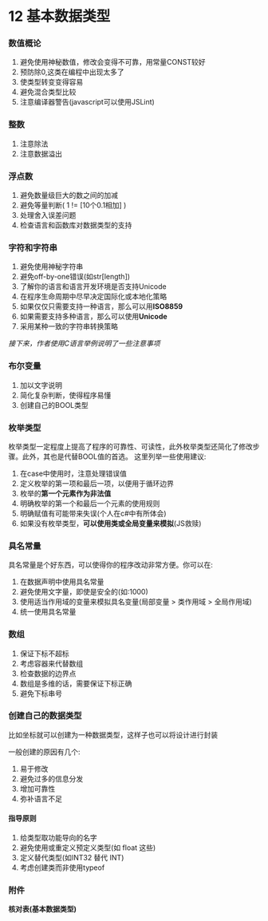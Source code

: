 # 12 基本数据类型

### 数值概论
1. 避免使用神秘数值，修改会变得不可靠，用常量CONST较好
2. 预防除0,这类在编程中出现太多了
3. 使类型转变变得容易
4. 避免混合类型比较
5. 注意编译器警告(javascript可以使用JSLint)

### 整数
1. 注意除法
2. 注意数据溢出

### 浮点数
1. 避免数量级巨大的数之间的加减
2. 避免等量判断( 1 != [10个0.1相加] )
3. 处理舍入误差问题
4. 检查语言和函数库对数据类型的支持

### 字符和字符串
1. 避免使用神秘字符串
2. 避免off-by-one错误(如str[length])
3. 了解你的语言和语言开发环境是否支持Unicode
4. 在程序生命周期中尽早决定国际化或本地化策略
5. 如果仅仅只需要支持一种语言，那么可以用**ISO8859**
6. 如果需要支持多种语言，那么可以使用**Unicode**
7. 采用某种一致的字符串转换策略  

*接下来，作者使用C语言举例说明了一些注意事项*


### 布尔变量
1. 加以文字说明
2. 简化复杂判断，使得程序易懂
3. 创建自己的BOOL类型


### 枚举类型
枚举类型一定程度上提高了程序的可靠性、可读性，此外枚举类型还简化了修改步骤。此外，其也是代替BOOL值的首选。
这里列举一些使用建议:  

1. 在case中使用时，注意处理错误值
2. 定义枚举的第一项和最后一项，以便用于循环边界
3. 枚举的**第一个元素作为非法值**
4. 明确枚举的第一个和最后一个元素的使用规则
5. 明确赋值有可能带来失误(个人在c#中有所体会)
6. 如果没有枚举类型，**可以使用类或全局变量来模拟**(JS救赎)


### 具名常量
具名常量是个好东西，可以使得你的程序改动非常方便。你可以在:
 
1. 在数据声明中使用具名常量
2. 避免使用文字量，即使是安全的(如:1000)
3. 使用适当作用域的变量来模拟具名变量(局部变量 > 类作用域 > 全局作用域)
4. 统一使用具名常量


### 数组
1. 保证下标不超标
2. 考虑容器来代替数组
3. 检查数据的边界点
4. 数组是多维的话，需要保证下标正确
5. 避免下标串号


### 创建自己的数据类型
比如坐标就可以创建为一种数据类型，这样子也可以将设计进行封装

一般创建的原因有几个:  

1. 易于修改
2. 避免过多的信息分发
3. 增加可靠性
4. 弥补语言不足

#### 指导原则
1. 给类型取功能导向的名字
2. 避免使用或重定义预定义类型(如 float 这些)
3. 定义替代类型(如INT32 替代 INT)
4. 考虑创建类而非使用typeof



### 附件
**核对表(基本数据类型)** 


